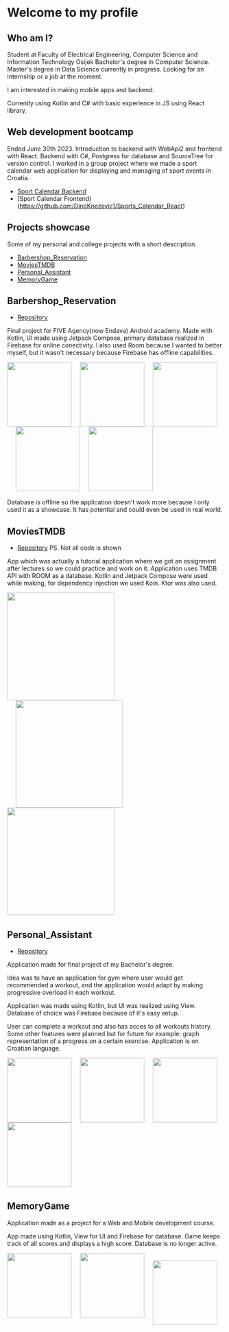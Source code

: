 # Welcome to my profile

## Who am I?

Student at Faculty of Electrical Engineering, Computer Science and Information Technology Osijek
Bachelor's degree in Computer Science.
Master's degree in Data Science currently in progress.
Looking for an internship or a job at the moment.

I am interested in making mobile apps and backend.

Currently using Kotlin and C# with basic experience in JS using React library.

## Web development bootcamp
Ended June 30th 2023.
Introduction to backend with WebApi2 and frontend with React.
Backend with C#, Postgress for database and SourceTree for version control.
I worked in a group project where we made a sport calendar web application for displaying and managing of sport events in Croatia.

- [Sport Calendar Backend](https://github.com/DinoKnezevic1/MathosBootcamp_2023_grupa3)
- [Sport Calendar Frontend)(https://github.com/DinoKnezevic1/Sports_Calendar_React)

## Projects showcase

Some of my personal and college projects with a short description.

- [Barbershop_Reservation](#barbershop_reservation)
- [MoviesTMDB](#moviestmdb)
- [Personal_Assistant](#personal_assistant)
- [MemoryGame](#memorygame)
## Barbershop_Reservation

- [Repository](https://github.com/DinoKnezevic1/BarbershopReservationProject)

Final project for FIVE Agency(now Endava) Android academy.
Made with Kotlin, UI made using Jetpack Compose, primary database realized in Firebase for online conectivity.
I also used Room because I wanted to better myself, but it wasn't necessary because Firebase has offline capabilities.

<img src="assets/bLogin.jpg" width="150" style="float:left;">&nbsp;
<img src="assets/bHome.jpg" width="150" style="float:left;padding:0 20px">&nbsp;
<img src="assets/bServices.jpg" width="150" style="float:left;">&nbsp;
<img src="assets/bTimes.jpg" width="150" style="float:left;padding:0 20px">&nbsp;
<img src="assets/bHistory.jpg" width="150">&nbsp;


Database is offline so the application doesn't work more because I only used it as a showcase. It has potential and 
could even be used in real world.

## MoviesTMDB

- [Repository](https://github.com/DinoKnezevic1/android-vjestina-tmdb2)
PS. Not all code is shown


App which was actually a tutorial application where we got an assignment after lectures so we could practice and work on it.
Application uses TMDB API with ROOM as a database. Kotlin and Jetpack Compose were used while making, for dependency injection we 
used Koin. Ktor was also used.

<img src="assets/mHome.jpg" width="250" style="float:left;">&nbsp;
<img src="assets/mDetails.jpg" width="250" style="float:left;padding:0 20px">&nbsp;
<img src="assets/mFavorites.jpg" width="250">&nbsp;


## Personal_Assistant

- [Repository](https://github.com/DinoKnezevic1/VirtualniTrenerZavrsniRad)


Application made for final project of my Bachelor's degree. 

Idea was to have an application for gym where user would get recommended a workout,
 and the application would adapt by making progressive overload in each workout.

Application was made using Kotlin, but UI was realized using View.
Database of choice was Firebase because of it's easy setup.

User can complete a workout and also has acces to all workouts history.
Some other features were planned but for future for example: graph representation of a progress on a certain exercise.
Application is on Croatian language.


<img src="assets/pLogin.png" width="150" style="float:left;">&nbsp;
<img src="assets/pHome.png" width="150" style="float:left;padding:0 20px">&nbsp;
<img src="assets/pWorkout.png" width="150" style="float:left;">&nbsp;
<img src="assets/pHistory.png" width="150" >&nbsp;

## MemoryGame

Application made as a project for a Web and Mobile development course.

App made using Kotlin, View for UI and Firebase for database. 
Game keeps track of all scores and displays a high score.
Database is no longer active.

<img src="assets/memHome.jpg" width="150" style="float:left;">&nbsp;
<img src="assets/memPlay.jpg" width="150" style="float:left;padding:0 20px">&nbsp;
<img src="assets/memEnd.jpg" width="150">&nbsp;
